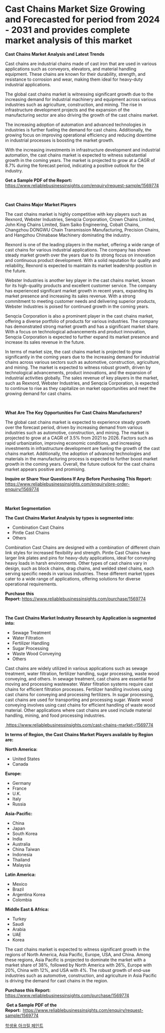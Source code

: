 <p><h1>Cast Chains Market Size Growing and Forecasted for period from 2024 - 2031 and provides complete market analysis of this market</h1></p><p><strong>Cast Chains Market Analysis and Latest Trends</strong></p>
<p><p>Cast chains are industrial chains made of cast iron that are used in various applications such as conveyors, elevators, and material handling equipment. These chains are known for their durability, strength, and resistance to corrosion and wear, making them ideal for heavy-duty industrial applications.</p><p>The global cast chains market is witnessing significant growth due to the increasing demand for industrial machinery and equipment across various industries such as agriculture, construction, and mining. The rise in infrastructure development projects and the expansion of the manufacturing sector are also driving the growth of the cast chains market.</p><p>The increasing adoption of automation and advanced technologies in industries is further fueling the demand for cast chains. Additionally, the growing focus on improving operational efficiency and reducing downtime in industrial processes is boosting the market growth.</p><p>With the increasing investments in infrastructure development and industrial automation, the cast chains market is expected to witness substantial growth in the coming years. The market is projected to grow at a CAGR of 8.7% during the forecast period, indicating a positive outlook for the industry.</p></p>
<p><strong>Get a Sample PDF of the Report:&nbsp;</strong> <a href="https://www.reliablebusinessinsights.com/enquiry/request-sample/1569774">https://www.reliablebusinessinsights.com/enquiry/request-sample/1569774</a></p>
<p>&nbsp;</p>
<p><strong>Cast Chains Major Market Players</strong></p>
<p><p>The cast chains market is highly competitive with key players such as Rexnord, Webster Industries, Senqcia Corporation, Crown Chains Limited, John King Chains Limited, Siam Saiko Engineering, Cobalt Chains, Changzhou DONGWU Chain Transmission Manufacturing, Precision Chains, and Hangzhou Chinabase Machinery dominating the industry.</p><p>Rexnord is one of the leading players in the market, offering a wide range of cast chains for various industrial applications. The company has shown steady market growth over the years due to its strong focus on innovation and continuous product development. With a solid reputation for quality and reliability, Rexnord is expected to maintain its market leadership position in the future.</p><p>Webster Industries is another key player in the cast chains market, known for its high-quality products and excellent customer service. The company has experienced significant market growth in recent years, expanding its market presence and increasing its sales revenue. With a strong commitment to meeting customer needs and delivering superior products, Webster Industries is poised for continued growth in the coming years.</p><p>Senqcia Corporation is also a prominent player in the cast chains market, offering a diverse portfolio of products for various industries. The company has demonstrated strong market growth and has a significant market share. With a focus on technological advancements and product innovation, Senqcia Corporation is expected to further expand its market presence and increase its sales revenue in the future.</p><p>In terms of market size, the cast chains market is projected to grow significantly in the coming years due to the increasing demand for industrial chains across various sectors such as automotive, construction, agriculture, and mining. The market is expected to witness robust growth, driven by technological advancements, product innovations, and the expansion of industrial activities globally. The sales revenue of key players in the market, such as Rexnord, Webster Industries, and Senqcia Corporation, is expected to continue to rise as they capitalize on market opportunities and meet the growing demand for cast chains.</p></p>
<p>&nbsp;</p>
<p><strong>What Are The Key Opportunities For Cast Chains Manufacturers?</strong></p>
<p><p>The global cast chains market is expected to experience steady growth over the forecast period, driven by increasing demand from various industries such as automotive, construction, and mining. The market is projected to grow at a CAGR of 3.5% from 2021 to 2026. Factors such as rapid urbanization, improving economic conditions, and increasing investments in infrastructure development are fueling the growth of the cast chains market. Additionally, the adoption of advanced technologies and materials in the manufacturing process is expected to further boost market growth in the coming years. Overall, the future outlook for the cast chains market appears positive and promising.</p></p>
<p><strong>Inquire or Share Your Questions If Any Before Purchasing This Report:</strong> <a href="https://www.reliablebusinessinsights.com/enquiry/pre-order-enquiry/1569774">https://www.reliablebusinessinsights.com/enquiry/pre-order-enquiry/1569774</a></p>
<p>&nbsp;</p>
<p><strong>Market Segmentation</strong></p>
<p><strong>The Cast Chains Market Analysis by types is segmented into:</strong></p>
<p><ul><li>Combination Cast Chains</li><li>Pintle Cast Chains</li><li>Others</li></ul></p>
<p><p>Combination Cast Chains are designed with a combination of different chain link styles for increased flexibility and strength. Pintle Cast Chains have larger link plates and pins for heavy-duty applications, ideal for conveying heavy loads in harsh environments. Other types of cast chains vary in design, such as block chains, drag chains, and welded steel chains, each serving specific needs in various industries. These different market types cater to a wide range of applications, offering solutions for diverse operational requirements.</p></p>
<p><strong>Purchase this Report:&nbsp;</strong><a href="https://www.reliablebusinessinsights.com/purchase/1569774">https://www.reliablebusinessinsights.com/purchase/1569774</a></p>
<p>&nbsp;</p>
<p><strong>The Cast Chains Market Industry Research by Application is segmented into:</strong></p>
<p><ul><li>Sewage Treatment</li><li>Water Filtration</li><li>Fertilizer Handling</li><li>Sugar Processing</li><li>Waste Wood Conveying</li><li>Others</li></ul></p>
<p><p>Cast chains are widely utilized in various applications such as sewage treatment, water filtration, fertilizer handling, sugar processing, waste wood conveying, and others. In sewage treatment, cast chains are essential for moving and processing wastewater. Water filtration systems require cast chains for efficient filtration processes. Fertilizer handling involves using cast chains for conveying and processing fertilizers. In sugar processing, cast chains are used for transporting and processing sugar. Waste wood conveying involves using cast chains for efficient handling of waste wood material. Other applications where cast chains are used include material handling, mining, and food processing industries.</p></p>
<p><a href="https://www.reliablebusinessinsights.com/cast-chains-market-r1569774">&nbsp;https://www.reliablebusinessinsights.com/cast-chains-market-r1569774</a></p>
<p><strong>In terms of Region, the Cast Chains Market Players available by Region are:</strong></p>
<p>
    <p> <strong> North America: </strong>
        <ul>
            <li>United States</li>
            <li>Canada</li>
        </ul>
        </p> 
    <p> <strong> Europe: </strong>
        <ul>
            <li>Germany</li>
            <li>France</li>
            <li>U.K.</li>
            <li>Italy</li>
            <li>Russia</li>
        </ul>
        </p> 
    <p> <strong> Asia-Pacific: </strong>
        <ul>
            <li>China</li>
            <li>Japan</li>
            <li>South Korea</li>
            <li>India</li>
            <li>Australia</li>
            <li>China Taiwan</li>
            <li>Indonesia</li>
            <li>Thailand</li>
            <li>Malaysia</li>
        </ul>
        </p> 
    <p> <strong> Latin America: </strong>
        <ul>
            <li>Mexico</li>
            <li>Brazil</li>
            <li>Argentina Korea</li>
            <li>Colombia</li>
        </ul>
        </p> 
    <p> <strong> Middle East & Africa: </strong>
        <ul>
            <li>Turkey</li>
            <li>Saudi</li>
            <li>Arabia</li>
            <li>UAE</li>
            <li>Korea</li>
        </ul>
    </p>
    </p>
<p><p>The cast chains market is expected to witness significant growth in the regions of North America, Asia Pacific, Europe, USA, and China. Among these regions, Asia Pacific is projected to dominate the market with a market share of 38%, followed by North America with 26%, Europe with 20%, China with 12%, and USA with 4%. The robust growth of end-use industries such as automotive, construction, and agriculture in Asia Pacific is driving the demand for cast chains in the region.</p></p>
<p><strong>Purchase this Report: </strong><a href="https://www.reliablebusinessinsights.com/purchase/1569774">https://www.reliablebusinessinsights.com/purchase/1569774</a></p>
<p>&nbsp;<strong>Get a Sample PDF of the Report:&nbsp;&nbsp;</strong><a href="https://www.reliablebusinessinsights.com/enquiry/request-sample/1569774">https://www.reliablebusinessinsights.com/enquiry/request-sample/1569774</a></p>
<p><strong></strong></p>
<p><p><a href="https://github.com/khytkeqagplkzqvh/Market-Research-Report-List-2/blob/main/8681057103379.md">학생용 아크릴 페인트</a></p></p>